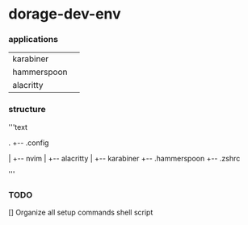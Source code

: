 # dorage-dev-env


### applications
 
| | |
| --- | --- |
| karabiner | |
| hammerspoon | |
| alacritty | |

### structure

'''text

.
+-- .config

|   +-- nvim
|   +-- alacritty
|   +-- karabiner 
+-- .hammerspoon
+-- .zshrc

'''

### TODO

[] Organize all setup commands shell script
